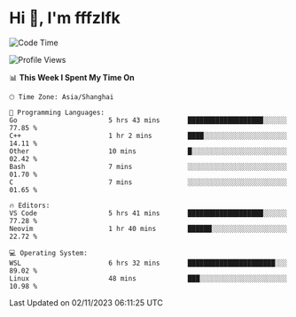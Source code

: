 # Hi 👋, I'm fffzlfk

<!--START_SECTION:waka-->
![Code Time](http://img.shields.io/badge/Code%20Time-538%20hrs%2032%20mins-blue)

![Profile Views](http://img.shields.io/badge/Profile%20Views-0-blue)

📊 **This Week I Spent My Time On** 

```text
🕑︎ Time Zone: Asia/Shanghai

💬 Programming Languages: 
Go                       5 hrs 43 mins       ███████████████████░░░░░░   77.85 % 
C++                      1 hr 2 mins         ████░░░░░░░░░░░░░░░░░░░░░   14.11 % 
Other                    10 mins             █░░░░░░░░░░░░░░░░░░░░░░░░   02.42 % 
Bash                     7 mins              ░░░░░░░░░░░░░░░░░░░░░░░░░   01.70 % 
C                        7 mins              ░░░░░░░░░░░░░░░░░░░░░░░░░   01.65 % 

🔥 Editors: 
VS Code                  5 hrs 41 mins       ███████████████████░░░░░░   77.28 % 
Neovim                   1 hr 40 mins        ██████░░░░░░░░░░░░░░░░░░░   22.72 % 

💻 Operating System: 
WSL                      6 hrs 32 mins       ██████████████████████░░░   89.02 % 
Linux                    48 mins             ███░░░░░░░░░░░░░░░░░░░░░░   10.98 % 
```


 Last Updated on 02/11/2023 06:11:25 UTC
<!--END_SECTION:waka-->
